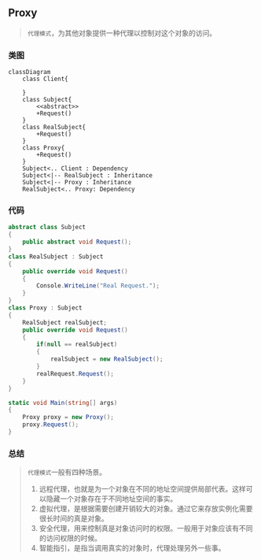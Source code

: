 ## Proxy
> `代理模式`，为其他对象提供一种代理以控制对这个对象的访问。

### 类图
```mermaid
classDiagram
    class Client{

    }
    class Subject{
        <<abstract>>
        +Request()
    }
    class RealSubject{
        +Request()
    }
    class Proxy{
        +Request()
    }
    Subject<.. Client : Dependency
    Subject<|-- RealSubject : Inheritance
    Subject<|-- Proxy : Inheritance
    RealSubject<.. Proxy: Dependency
```
### 代码
```C#
abstract class Subject
{
    public abstract void Request();
}
class RealSubject : Subject
{
    public override void Request()
    {
        Console.WriteLine("Real Request.");
    }
}
class Proxy : Subject
{
    RealSubject realSubject;
    public override void Request()
    {
        if(null == realSubject)
        {
            realSubject = new RealSubject();
        }
        realRequest.Request();
    }
}

static void Main(string[] args)
{
    Proxy proxy = new Proxy();
    proxy.Request();
}
```

### 总结
> `代理模式`一般有四种场景。
>1. 远程代理，也就是为一个对象在不同的地址空间提供局部代表。这样可以隐藏一个对象存在于不同地址空间的事实。
> 2. 虚拟代理，是根据需要创建开销较大的对象。通过它来存放实例化需要很长时间的真是对象。
> 3. 安全代理，用来控制真是对象访问时的权限。一般用于对象应该有不同的访问权限的时候。
> 4. 智能指引，是指当调用真实的对象时，代理处理另外一些事。
